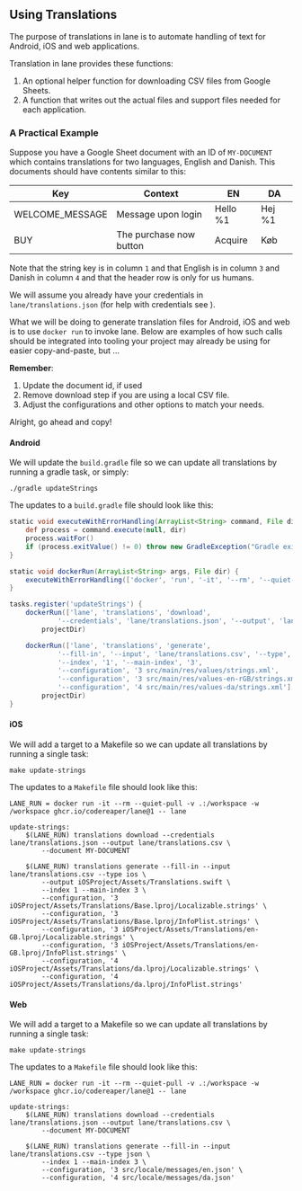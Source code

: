 ## Using Translations

The purpose of translations in lane is to automate handling of text for Android, iOS and web applications.

Translation in lane provides these functions:

1. An optional helper function for downloading CSV files from Google Sheets.
1. A function that writes out the actual files and support files needed for each application.

### A Practical Example

Suppose you have a Google Sheet document with an ID of `MY-DOCUMENT` which contains translations for two languages, English and Danish. This documents should have contents similar to this:

| Key              | Context                 | EN       | DA     |
| ---------------- | ----------------------- | -------- | ------ |
| WELCOME_MESSAGE  | Message upon login      | Hello %1 | Hej %1 |
| BUY              | The purchase now button | Acquire  | Køb    |

Note that the string key is in column `1` and that English is in column `3` and Danish in column `4` and that the header row is only for us humans.

We will assume you already have your credentials in `lane/translations.json` (for help with credentials see [](../../docs/generated/lane_translations_download.md)).

What we will be doing to generate translation files for Android, iOS and web is to use `docker run` to invoke lane. Below are examples of how such calls should be integrated into tooling your project may already be using for easier copy-and-paste, but ...

**Remember**:
1. Update the document id, if used
1. Remove download step if you are using a local CSV file.
1. Adjust the configurations and other options to match your needs.

Alright, go ahead and copy!

#### Android

We will update the `build.gradle` file so we can update all translations by running a gradle task, or simply:

```
./gradle updateStrings
```

The updates to a `build.gradle` file should look like this:

```gradle
static void executeWithErrorHandling(ArrayList<String> command, File dir) {
    def process = command.execute(null, dir)
    process.waitFor()
    if (process.exitValue() != 0) throw new GradleException("Gradle exited with: " + process.exitValue() + "\nDetails: " + process.errorReader().text)
}

static void dockerRun(ArrayList<String> args, File dir) {
    executeWithErrorHandling(['docker', 'run', '-it', '--rm', '--quiet-pull', '-v .:/workspace', '-w /workspace', 'ghcr.io/codereaper/lane@1', '--'] + args, dir)
}

tasks.register('updateStrings') {
    dockerRun(['lane', 'translations', 'download',
            '--credentials', 'lane/translations.json', '--output', 'lane/translations.csv', '--document', 'MY-DOCUMENT'],
        projectDir)

    dockerRun(['lane', 'translations', 'generate',
            '--fill-in', '--input', 'lane/translations.csv', '--type', 'android',
            '--index', '1', '--main-index', '3',
            '--configuration', '3 src/main/res/values/strings.xml',
            '--configuration', '3 src/main/res/values-en-rGB/strings.xml',
            '--configuration', '4 src/main/res/values-da/strings.xml'],
        projectDir)
}
```

#### iOS

We will add a target to a Makefile so we can update all translations by running a single task:

```
make update-strings
```

The updates to a `Makefile` file should look like this:

```make
LANE_RUN = docker run -it --rm --quiet-pull -v .:/workspace -w /workspace ghcr.io/codereaper/lane@1 -- lane

update-strings:
    $(LANE_RUN) translations download --credentials lane/translations.json --output lane/translations.csv \
        --document MY-DOCUMENT

    $(LANE_RUN) translations generate --fill-in --input lane/translations.csv --type ios \
        --output iOSProject/Assets/Translations.swift \
        --index 1 --main-index 3 \
        --configuration, '3 iOSProject/Assets/Translations/Base.lproj/Localizable.strings' \
        --configuration, '3 iOSProject/Assets/Translations/Base.lproj/InfoPlist.strings' \
        --configuration, '3 iOSProject/Assets/Translations/en-GB.lproj/Localizable.strings' \
        --configuration, '3 iOSProject/Assets/Translations/en-GB.lproj/InfoPlist.strings' \
        --configuration, '4 iOSProject/Assets/Translations/da.lproj/Localizable.strings' \
        --configuration, '4 iOSProject/Assets/Translations/da.lproj/InfoPlist.strings'
```

#### Web

We will add a target to a Makefile so we can update all translations by running a single task:

```
make update-strings
```

The updates to a `Makefile` file should look like this:

```make
LANE_RUN = docker run -it --rm --quiet-pull -v .:/workspace -w /workspace ghcr.io/codereaper/lane@1 -- lane

update-strings:
    $(LANE_RUN) translations download --credentials lane/translations.json --output lane/translations.csv \
        --document MY-DOCUMENT

    $(LANE_RUN) translations generate --fill-in --input lane/translations.csv --type json \
        --index 1 --main-index 3 \
        --configuration, '3 src/locale/messages/en.json' \
        --configuration, '4 src/locale/messages/da.json'
```